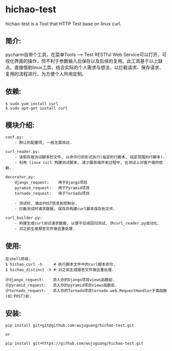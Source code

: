 hichao-test
===========

hichao-test is a Tool that HTTP Test base on linux curl.

简介:
-----

pycharm自带个工具，在菜单Tools --> Test RESTful Web Service可以打开，可视化界面的操作，但不利于参数输入后保存以及后续的复用。此工具基于以上缺点，直接借助linux工具，结合实际的个人需求与想法，以拦截请求、保存请求、复用的流程进行，为方便个人所用定制。

依赖:
-----

    $ sudo yum install curl
    $ sudo apt-get install curl
    
模块介绍:
---------

    conf.py:
        - 默认的配置项, 一般无需改动.

    curl_reader.py:
        - 读取存放测试脚本的文件, 以命令行的形式执行(指定的行脚本, 指定范围的行脚本).
        - 利用 linux curl 构建测试脚本, 减少服务端开发过程中, 在测试上对客户端的依赖.

    decorator.py:
        django_request:    用于Django项目
        pyramid_request:   用于Pyramid项目
        tornado_request:   用于Tornado项目

        - 测试时, 输出POST信息到控制台.
        - 拦截测试时请求数据, 保存并构建curl脚本保存到文件.

    curl_builder.py:
        - 构建生成curl测试请求数据, 以便于后续回归测试, 供curl_reader.py自动化.
        - 对之前生成报告文件做去重处理.

使用:
-----
    在shell终端:
    $ hichao_curl -h     # 执行脚本文件中的curl脚本命令.
    $ hichao_distinct -h # 对之前生成报告文件做去重处理.
    
    ＠django_request:    添入你的Django项目views函数前.
    ＠pyramid_request:   添入你的pyramid项目views函数前.
    ＠tornado_request:   添入你的Tornado项目tornado.web.RequestHandler子类函数(如:POST)前.
    
安装:
-----
    pip install git+git@github.com:wujuguang/hichao-test.git

    or

    pip install git+https://github.com/wujuguang/hichao-test.git
